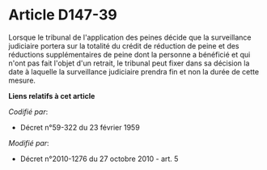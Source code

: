 # Article D147-39

Lorsque   le tribunal de l'application des peines décide que la surveillance judiciaire portera sur la totalité du crédit de
réduction de peine et des réductions supplémentaires de peine dont la personne a bénéficié et qui n'ont pas fait l'objet d'un
retrait,   le tribunal peut fixer dans sa décision la date à laquelle la surveillance judiciaire prendra fin et non la durée
de cette mesure.

**Liens relatifs à cet article**

_Codifié par_:

  - Décret n°59-322 du 23 février 1959

_Modifié par_:

  - Décret n°2010-1276 du 27 octobre 2010 - art. 5
